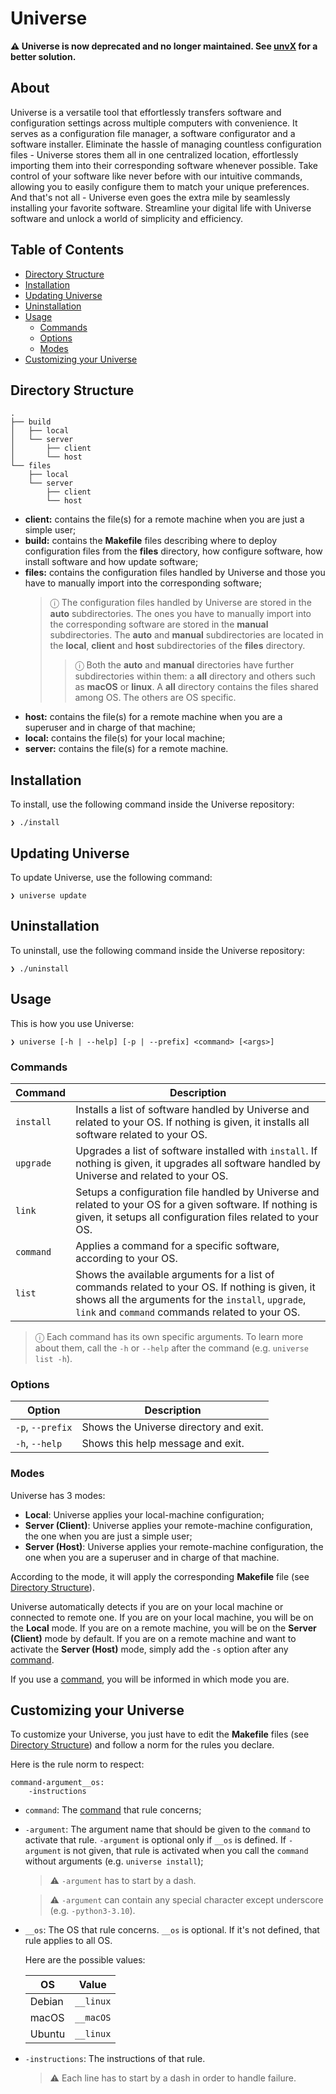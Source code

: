 # Universe

**⚠ Universe is now deprecated and no longer maintained. See [unvX](https://github.com/Sulfyderz/unvX) for a better solution.**

## About
Universe is a versatile tool that effortlessly transfers software and configuration settings across multiple computers with convenience. It serves as a configuration file manager, a software configurator and a software installer. Eliminate the hassle of managing countless configuration files - Universe stores them all in one centralized location, effortlessly importing them into their corresponding software whenever possible. Take control of your software like never before with our intuitive commands, allowing you to easily configure them to match your unique preferences. And that's not all - Universe even goes the extra mile by seamlessly installing your favorite software. Streamline your digital life with Universe software and unlock a world of simplicity and efficiency.

## Table of Contents

- [Directory Structure](#directory-structure)
- [Installation](#installation)
- [Updating Universe](#updating-universe)
- [Uninstallation](#uninstallation)
- [Usage](#usage)
    - [Commands](#commands)
    - [Options](#options)
    - [Modes](#modes)
- [Customizing your Universe](#customizing-your-universe)

## Directory Structure
```
.
├── build
│   ├── local
│   └── server
│       ├── client
│       └── host
└── files
    ├── local
    └── server
        ├── client
        └── host
```
- **client:** contains the file(s) for a remote machine when you are just a simple user;
- **build:** contains the **Makefile** files describing where to deploy configuration files from the **files** directory, how configure software, how install software and how update software;
- **files:** contains the configuration files handled by Universe and those you have to manually import into the corresponding software;
    > ⓘ The configuration files handled by Universe are stored in the **auto** subdirectories. The ones you have to manually import into the corresponding software are stored in the **manual** subdirectories. 
    > The **auto** and **manual** subdirectories are located in the **local**, **client** and **host** subdirectories of the **files** directory.
    >> ⓘ Both the **auto** and **manual** directories have further subdirectories within them: a **all** directory and others such as **macOS** or **linux**. A **all** directory contains the files shared among OS. The others are OS specific.
- **host:** contains the file(s) for a remote machine when you are a superuser and in charge of that machine;
- **local:** contains the file(s) for your local machine;
- **server:** contains the file(s) for a remote machine.

## Installation
To install, use the following command inside the Universe repository:
```
❯ ./install
```

## Updating Universe
To update Universe, use the following command:
```
❯ universe update
```

## Uninstallation
To uninstall, use the following command inside the Universe repository:
```
❯ ./uninstall
```

## Usage
This is how you use Universe:
```
❯ universe [-h | --help] [-p | --prefix] <command> [<args>]
```
### Commands
| Command | Description |
| ------ | ------ |
| `install` | Installs a list of software handled by Universe and related to your OS. If nothing is given, it installs all software related to your OS. |
| `upgrade` | Upgrades a list of software installed with `install`. If nothing is given, it upgrades all software handled by Universe and related to your OS. |
| `link` | Setups a configuration file handled by Universe and related to your OS for a given software. If nothing is given, it setups all configuration files related to your OS. |
| `command` | Applies a command for a specific software, according to your OS. |
| `list` | Shows the available arguments for a list of commands related to your OS. If nothing is given, it shows all the arguments for the `install`, `upgrade`, `link` and `command` commands related to your OS. |

> ⓘ
> Each command has its own specific arguments. To learn more about them, call the `-h` or `--help` after the command (e.g. `universe list -h`).

### Options
| Option | Description |
| ------ | ------ |
| `-p`, `--prefix` | Shows the Universe directory and exit. |
| `-h`, `--help` | Shows this help message and exit. |

### Modes
Universe has 3 modes: 
- **Local**: Universe applies your local-machine configuration; 
- **Server (Client)**: Universe applies your remote-machine configuration, the one when you are just a simple user;
- **Server (Host)**: Universe applies your remote-machine configuration, the one when you are a superuser and in charge of that machine.

According to the mode, it will apply the corresponding **Makefile** file (see [Directory Structure](#directory-structure)).

Universe automatically detects if you are on your local machine or connected to remote one. If you are on your local machine, you will be on the **Local** mode. If you are on a remote machine, you will be on the **Server (Client)** mode by default. If you are on a remote machine and want to activate the **Server (Host)** mode, simply add the `-s` option after any [command](#commands).

If you use a [command](#commands), you will be informed in which mode you are.

## Customizing your Universe
To customize your Universe, you just have to edit the **Makefile** files (see [Directory Structure](#directory-structure)) and follow a norm for the rules you declare.

Here is the rule norm to respect:
```
command-argument__os:
    -instructions
```
- `command`: The [command](#commands) that rule concerns;
- `-argument`: The argument name that should be given to the `command` to activate that rule. `-argument` is optional only if `__os` is defined. If `-argument` is not given, that rule is activated when you call the `command` without arguments (e.g. `universe install`);
    > ⚠ `-argument` has to start by a dash.

    > ⚠ `-argument` can contain any special character except underscore (e.g. `-python3-3.10`). 
- `__os`: The OS that rule concerns. `__os` is optional. If it's not defined, that rule applies to all OS. 

    Here are the possible values:

    | OS | Value |
    | ------ | ------ |
    | Debian | `__linux` |
    | macOS | `__macOS` |
    | Ubuntu | `__linux` |
- `-instructions`: The instructions of that rule.
    > ⚠ Each line has to start by a dash in order to handle failure.
